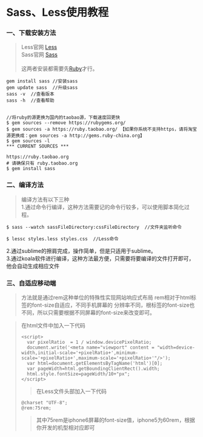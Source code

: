 <!--
 * @Author: 柯军
 * @Date: 2019-08-14 12:30:52
 * @Description: 
 -->
# Sass、Less使用教程

### 一、下载安装方法

> Less官网 [Less](http://lesscss.cn/ "less")  
> Sass官网  [Sass](https://www.w3cplus.com/sassguide/ "Sass")  
> ​    
> 这两者安装都需要先[Ruby](http://www.runoob.com/ruby/ruby-installation-windows.html "ruby")才行。

```
gem install sass //安装sass
gem update sass  //升级sass
sass -v  //查看版本
sass -h  //查看帮助


//将ruby的源更换为国内的taobao源，下载速度回更快
$ gem sources --remove https://rubygems.org/
$ gem sources -a https://ruby.taobao.org/ 【如果你系统不支持https，请将淘宝源更换成：gem sources -a http://gems.ruby-china.org】
$ gem sources -l
*** CURRENT SOURCES ***

https://ruby.taobao.org
# 请确保只有 ruby.taobao.org
$ gem install sass
```



### 二、编译方法

> 编译方法有以下三种  
> 1.通过命令行编译，这种方法需要记的命令行较多，可以使用脚本简化过程。

```
$ sass --watch sassFileDirectory:cssFileDirectory  //文件夹监听命令
 
$ lessc styles.less styles.css  //Less命令
```

2.通过sublime的擦肩完成，操作简单，但是只适用于sublime。  
3.通过koala软件进行编译，这种方法最方便，只需要将要编译的文件打开即可，他会自动生成相应文件

### 三、自适应移动端

> 方法就是通过rem这种单位的特殊性实现网站响应式布局
> rem相对于html标签的font-size自适应，不同手机屏幕的
> 分辨率不同，根标签的font-size也不同，所以只需要根据不同屏幕的font-size来改变即可。

  

> 在html文件中加入一下代码
>
> ```
> <script>
> 	var pixelRatio  = 1 / window.devicePixelRatio;
> 	document.write('<meta name="viewport" content = "width=device-width,initial-scale='+pixelRatio+',minimum-scale='+pixelRatio+',maximum-scale='+pixelRatio+'"/>');
> 	var html=document.getElementsByTagName('html')[0];
> 	var pageWidth=html.getBoundingClientRect().width;
> 	html.style.fontSize=pageWidth/10+"px";
> </script> 
> ```
>
> > 在Less文件头部加入一下代码
>
> ```
> @charset "UTF-8";
> @rem:75rem;
> ```
>
> > 其中75rem是iphone6屏幕的font-size值，iphone5为60rem，根据你开发的机型相对应即可